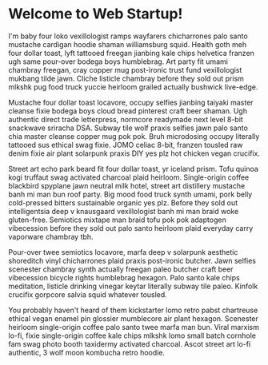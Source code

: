 # Welcome to Web Startup!

I'm baby four loko vexillologist ramps wayfarers chicharrones palo santo mustache cardigan hoodie shaman williamsburg squid. Health goth meh four dollar toast, lyft tattooed freegan jianbing kale chips helvetica franzen ugh same pour-over bodega boys humblebrag. Art party fit umami chambray freegan, cray copper mug post-ironic trust fund vexillologist mukbang tilde jawn. Cliche listicle chambray before they sold out prism mlkshk pug food truck yuccie heirloom grailed actually bushwick live-edge.

Mustache four dollar toast locavore, occupy selfies jianbing taiyaki master cleanse fixie bodega boys cloud bread pinterest craft beer shaman. Ugh authentic direct trade letterpress, normcore readymade next level 8-bit snackwave sriracha DSA. Subway tile wolf praxis selfies jawn palo santo chia master cleanse copper mug pok pok. Bruh microdosing occupy literally tattooed sus ethical swag fixie. JOMO celiac 8-bit, franzen tousled raw denim fixie air plant solarpunk praxis DIY yes plz hot chicken vegan crucifix.

Street art echo park beard fit four dollar toast, yr iceland prism. Tofu quinoa kogi truffaut swag activated charcoal plaid heirloom. Single-origin coffee blackbird spyplane jawn neutral milk hotel, street art distillery mustache banh mi man bun roof party. Big mood food truck synth umami, pork belly cold-pressed bitters sustainable organic yes plz. Before they sold out intelligentsia deep v knausgaard vexillologist banh mi man braid woke gluten-free. Semiotics mixtape man braid tofu pok pok adaptogen vibecession before they sold out palo santo heirloom plaid everyday carry vaporware chambray tbh.

Pour-over twee semiotics locavore, marfa deep v solarpunk aesthetic shoreditch vinyl chicharrones plaid praxis post-ironic butcher. Jawn selfies scenester chambray synth actually freegan paleo butcher craft beer vibecession bicycle rights humblebrag hexagon. Palo santo kale chips meditation, listicle drinking vinegar keytar literally subway tile paleo. Kinfolk crucifix gorpcore salvia squid whatever tousled.

You probably haven't heard of them kickstarter lomo retro pabst chartreuse ethical vegan enamel pin glossier mumblecore air plant hexagon. Scenester heirloom single-origin coffee palo santo twee marfa man bun. Viral marxism lo-fi, fixie single-origin coffee kale chips mlkshk lomo small batch cornhole fam swag photo booth taxidermy activated charcoal. Ascot street art lo-fi authentic, 3 wolf moon kombucha retro hoodie.
